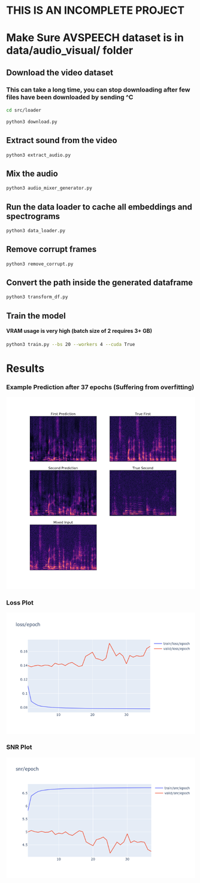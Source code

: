 # THIS IS AN INCOMPLETE PROJECT

# Make Sure AVSPEECH dataset is in data/audio\_visual/ folder

## Download the video dataset
### This can take a long time, you can stop downloading after few files have been downloaded by sending ^C

```bash
cd src/loader
```

```bash
python3 download.py
```

## Extract sound from the video

```bash
python3 extract_audio.py
```

## Mix the audio

```bash
python3 audio_mixer_generator.py
```

## Run the data loader to cache all embeddings and spectrograms
```bash
python3 data_loader.py
```

## Remove corrupt frames
```bash
python3 remove_corrupt.py
```

## Convert the path inside the generated dataframe
```bash
python3 transform_df.py
```

## Train the model
#### VRAM usage is very high (batch size of 2 requires 3+ GB)
```bash
python3 train.py --bs 20 --workers 4 --cuda True
```

# Results

### Example Prediction after 37 epochs (Suffering from overfitting)
![validation spectrogram](data/images/validation_example.png "Validation Spectrogram")

### Loss Plot
![loss plot](data/images/loss_plot.png "Loss Plot")

### SNR Plot
![snr plot](data/images/snr_plot.png "SNR Plot")
